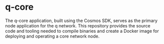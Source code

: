 # q-core

The q-core application, built using the Cosmos SDK, serves as the primary node application for the q network. This repository provides the source code and tooling needed to compile binaries and create a Docker image for deploying and operating a core network node.
